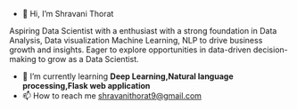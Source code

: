 - 👋 Hi, I’m Shravani Thorat

Aspiring Data Scientist with a enthusiast with a strong foundation in Data Analysis, Data visualization 
Machine Learning, NLP to drive business growth and insights. Eager to explore opportunities in data-driven 
decision-making to grow as a Data Scientist.

- 🌱 I’m currently learning **Deep Learning,Natural language processing,Flask web application**
- 📫 How to reach me shravanithorat9@gmail.com


<!---
shravani-thorat/shravani-thorat is a ✨ special ✨ repository because its `README.md` (this file) appears on your GitHub profile.
You can click the Preview link to take a look at your changes.
--->
